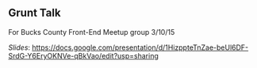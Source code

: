 ## Grunt Talk

For Bucks County Front-End Meetup group 3/10/15

*Slides*:
https://docs.google.com/presentation/d/1HizppteTnZae-beUl6DF-SrdG-Y6EryOKNVe-qBkVao/edit?usp=sharing
